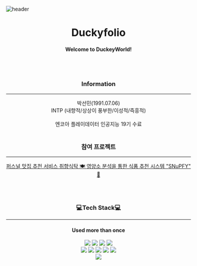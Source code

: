 ![header](https://capsule-render.vercel.app/api?type=slice&reversal=false&color=fcf0a0&height=300&text=Duckey%20Folio%20🐣&fontSize=80&fontAlign=60&rotate=18)

<h1 align = "center"> Duckyfolio </h1>
<h4 align = "center"> Welcome to DuckeyWorld!<h4>
<br/> <br/>

<h3 align = "center">Information </h3>

---
<div align="center">
박선민(1991.07.06) <br/>
INTP (내향적/상상이 풍부한/이성적/즉흥적) <br/>
<br/>
엔코아 플레이데이터 인공지능 19기 수료
</div>

<br/>

<h3 align = "center">참여 프로젝트</h3>

---
<div align="center">
  <a href = "https://adaptable-newsboy-3bc.notion.site/ppt-bf8e30a6595c4fc098071ab75f9bce4a"> 퍼스널 맛집 추천 서비스 취향식탁 🍽 </a>
  <a href = "https://github.com/kyky7896/Snubfy_project"> 영양소 분석을 통한 식품 추천 시스템 "SNuPFY" 🥦 </a>
</div>

<br/><br/>
<h3 align = "center">💻Tech Stack💻</h3>

---
<h4 align= "center">Used more than once</h4>
<div align = "center">
<img src = "https://img.shields.io/badge/Python-3776AB?style=flat-square&logo=Python&logoColor=white">
<img src = "https://img.shields.io/badge/TensorFlow-FF6F00?style=flat&logo=TensorFlow&logoColor=white">
<img src = "https://img.shields.io/badge/OpenCV-5C3EE8?style=flat&logo=OpenCV&logoColor=white"> 
<img src = "https://img.shields.io/badge/PyTorch-EE4C2C?style=flat&logo=PyTorch&logoColor=white">
<br/>
<img src = "https://img.shields.io/badge/Flask-000000?style=flat&logo=Flask&logoColor=white">
<img src = "https://img.shields.io/badge/JavaScript-F7DF1E?style=flat&logo=JavaScript&logoColor=white">
<img src = "https://img.shields.io/badge/HTML-E34F26?style=flat&logo=HTML5&logoColor=white">
<img src = "https://img.shields.io/badge/CSS-1572B6?style=flat&logo=CSS3&logoColor=white">
<img src = "https://img.shields.io/badge/Spring-6DB33F?style=flat&logo=Spring&logoColor=white"> 
<br/>
<img src = "https://img.shields.io/badge/MySQL-4479A1?style=flat&logo=MySQL&logoColor=white">
</div>
